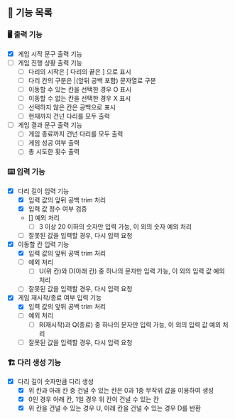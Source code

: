 ## 📝 기능 목록

### 🖥 출력 기능

- [X] 게임 시작 문구 출력 기능
- [ ] 게임 진행 상황 출력 기능
    - [ ] 다리의 시작은 [ 다리의 끝은 ] 으로 표시
    - [ ] 다리 칸의 구분은 |(앞뒤 공백 포함) 문자열로 구분
    - [ ] 이동할 수 있는 칸을 선택한 경우 O 표시
    - [ ] 이동할 수 없는 칸을 선택한 경우 X 표시
    - [ ] 선택하지 않은 칸은 공백으로 표시
    - [ ] 현재까지 건넌 다리를 모두 출력
- [ ] 게임 결과 문구 출력 기능
    - [ ] 게임 종료까지 건넌 다리를 모두 출력
    - [ ] 게임 성공 여부 출력
    - [ ] 총 시도한 횟수 출력

### ⌨️ 입력 기능

- [X] 다리 길이 입력 기능
    - [X] 입력 값의 앞뒤 공백 trim 처리
    - [X] 입력 값 정수 여부 검증
    - [] 예외 처리
        - [ ] 3 이상 20 이하의 숫자만 입력 가능, 이 외의 숫자 예외 처리
    - [ ] 잘못된 값을 입력할 경우, 다시 입력 요청

- [X] 이동할 칸 입력 기능
    - [X] 입력 값의 앞뒤 공백 trim 처리
    - [ ] 예외 처리
        - [ ] U(위 칸)와 D(아래 칸) 중 하나의 문자만 입력 가능, 이 외의 입력 값 예외 처리
    - [ ] 잘못된 값을 입력할 경우, 다시 입력 요청

- [X] 게임 재시작/종료 여부 입력 기능
    - [X] 입력 값의 앞뒤 공백 trim 처리
    - [ ] 예외 처리
        - [ ] R(재시작)과 Q(종료) 중 하나의 문자만 입력 가능, 이 외의 입력 값 예외 처리
    - [ ] 잘못된 값을 입력할 경우, 다시 입력 요청

### 🏗 다리 생성 기능

- [X] 다리 길이 숫자만큼 다리 생성
    - [X] 위 칸과 아래 칸 중 건널 수 있는 칸은 0과 1중 무작위 값을 이용하여 생성
    - [X] 0인 경우 아래 칸, 1일 경우 위 칸이 건널 수 있는 칸
    - [X] 위 칸을 건널 수 있는 경우 U, 아래 칸을 건널 수 있는 경우 D를 반환
